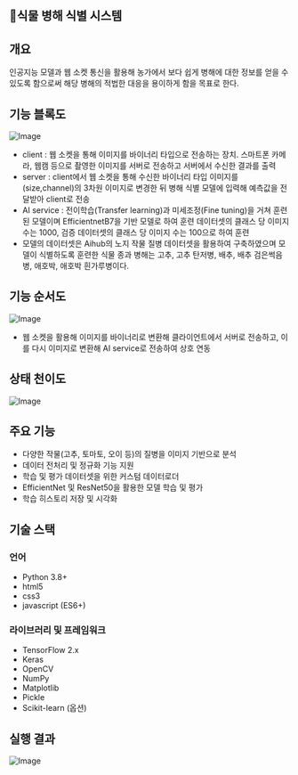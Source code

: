 ## 🌿식물 병해 식별 시스템

## 개요
인공지능 모델과 웹 소켓 통신을 활용해 농가에서 보다 쉽게 병해에 대한 정보를 얻을 수 있도록 함으로써 해당 병해의 적법한 대응을 용이하게 함을 목표로 한다.


## 기능 블록도
![Image](https://github.com/user-attachments/assets/3cc4315f-4847-4465-8184-161761dec174)
- client : 웹 소켓을 통해 이미지를 바이너리 타입으로 전송하는 장치. 스마트폰 카메라, 웹캠 등으로 촬영한 이미지를 서버로 전송하고 서버에서 수신한 결과를 출력
- server : client에서 웹 소켓을 통해 수신한 바이너리 타입 이미지를 (size,channel)의 3차원 이미지로 변경한 뒤 병해 식별 모델에 입력해 예측값을 전달받아 client로 전송
- AI service : 전이학습(Transfer learning)과  미세조정(Fine tuning)을 거쳐 훈련된 모델이며 EfficientnetB7을 기반 모델로 하여  훈련 데이터셋의 클래스 당 이미지 수는 1000, 검증 데이터셋의 클래스 당 이미지 수는 100으로 하여 훈련
- 모델의 데이터셋은 Aihub의 노지 작물 질병 데이터셋을 활용하여 구축하였으며 모델이 식별하도록 훈련한 식물 종과 병해는 고추, 고추 탄저병, 배추, 배추 검은썩음병, 애호박, 애호박 흰가루병이다.

## 기능 순서도
![Image](https://github.com/user-attachments/assets/ea5d1217-0ba1-450d-8525-49ad3b4266a7)
- 웹 소켓을 활용해 이미지를 바이너리로 변환해 클라이언트에서 서버로 전송하고, 이를 다시 이미지로 변환해 AI service로 전송하여 상호 연동

## 상태 천이도
![Image](https://github.com/user-attachments/assets/dcb0d69b-bef8-42fa-9cf4-463318d4d34f)


## 주요 기능
- 다양한 작물(고추, 토마토, 오이 등)의 질병을 이미지 기반으로 분석
- 데이터 전처리 및 정규화 기능 지원
- 학습 및 평가 데이터셋을 위한 커스텀 데이터로더
- EfficientNet 및 ResNet50을 활용한 모델 학습 및 평가
- 학습 히스토리 저장 및 시각화


## 기술 스택
### 언어
- Python 3.8+
- html5
- css3
- javascript (ES6+)

### 라이브러리 및 프레임워크
- TensorFlow 2.x
- Keras
- OpenCV
- NumPy
- Matplotlib
- Pickle
- Scikit-learn (옵션)

## 실행 결과
![Image](https://github.com/user-attachments/assets/e1301fab-b286-4239-bcd9-b1682ec19455)
